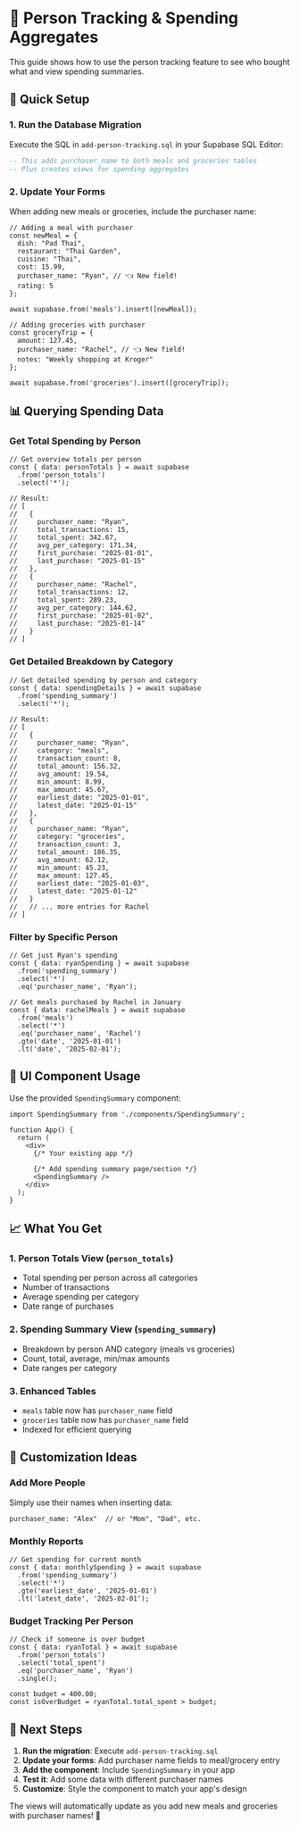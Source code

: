 # 👥 Person Tracking & Spending Aggregates

This guide shows how to use the person tracking feature to see who bought what and view spending summaries.

## 🚀 Quick Setup

### 1. Run the Database Migration

Execute the SQL in `add-person-tracking.sql` in your Supabase SQL Editor:

```sql
-- This adds purchaser_name to both meals and groceries tables
-- Plus creates views for spending aggregates
```

### 2. Update Your Forms

When adding new meals or groceries, include the purchaser name:

```tsx
// Adding a meal with purchaser
const newMeal = {
  dish: "Pad Thai",
  restaurant: "Thai Garden",
  cuisine: "Thai",
  cost: 15.99,
  purchaser_name: "Ryan", // 👈 New field!
  rating: 5
};

await supabase.from('meals').insert([newMeal]);
```

```tsx
// Adding groceries with purchaser
const groceryTrip = {
  amount: 127.45,
  purchaser_name: "Rachel", // 👈 New field!
  notes: "Weekly shopping at Kroger"
};

await supabase.from('groceries').insert([groceryTrip]);
```

## 📊 Querying Spending Data

### Get Total Spending by Person

```tsx
// Get overview totals per person
const { data: personTotals } = await supabase
  .from('person_totals')
  .select('*');

// Result:
// [
//   {
//     purchaser_name: "Ryan",
//     total_transactions: 15,
//     total_spent: 342.67,
//     avg_per_category: 171.34,
//     first_purchase: "2025-01-01",
//     last_purchase: "2025-01-15"
//   },
//   {
//     purchaser_name: "Rachel", 
//     total_transactions: 12,
//     total_spent: 289.23,
//     avg_per_category: 144.62,
//     first_purchase: "2025-01-02", 
//     last_purchase: "2025-01-14"
//   }
// ]
```

### Get Detailed Breakdown by Category

```tsx
// Get detailed spending by person and category
const { data: spendingDetails } = await supabase
  .from('spending_summary')
  .select('*');

// Result:
// [
//   {
//     purchaser_name: "Ryan",
//     category: "meals",
//     transaction_count: 8,
//     total_amount: 156.32,
//     avg_amount: 19.54,
//     min_amount: 8.99,
//     max_amount: 45.67,
//     earliest_date: "2025-01-01",
//     latest_date: "2025-01-15"
//   },
//   {
//     purchaser_name: "Ryan",
//     category: "groceries", 
//     transaction_count: 3,
//     total_amount: 186.35,
//     avg_amount: 62.12,
//     min_amount: 45.23,
//     max_amount: 127.45,
//     earliest_date: "2025-01-03",
//     latest_date: "2025-01-12"
//   }
//   // ... more entries for Rachel
// ]
```

### Filter by Specific Person

```tsx
// Get just Ryan's spending
const { data: ryanSpending } = await supabase
  .from('spending_summary')
  .select('*')
  .eq('purchaser_name', 'Ryan');

// Get meals purchased by Rachel in January
const { data: rachelMeals } = await supabase
  .from('meals')
  .select('*')
  .eq('purchaser_name', 'Rachel')
  .gte('date', '2025-01-01')
  .lt('date', '2025-02-01');
```

## 🎨 UI Component Usage

Use the provided `SpendingSummary` component:

```tsx
import SpendingSummary from './components/SpendingSummary';

function App() {
  return (
    <div>
      {/* Your existing app */}
      
      {/* Add spending summary page/section */}
      <SpendingSummary />
    </div>
  );
}
```

## 📈 What You Get

### 1. **Person Totals View** (`person_totals`)
- Total spending per person across all categories
- Number of transactions
- Average spending per category  
- Date range of purchases

### 2. **Spending Summary View** (`spending_summary`)
- Breakdown by person AND category (meals vs groceries)
- Count, total, average, min/max amounts
- Date ranges per category

### 3. **Enhanced Tables**
- `meals` table now has `purchaser_name` field
- `groceries` table now has `purchaser_name` field
- Indexed for efficient querying

## 🔧 Customization Ideas

### Add More People
Simply use their names when inserting data:

```tsx
purchaser_name: "Alex"  // or "Mom", "Dad", etc.
```

### Monthly Reports
```tsx
// Get spending for current month
const { data: monthlySpending } = await supabase
  .from('spending_summary') 
  .select('*')
  .gte('earliest_date', '2025-01-01')
  .lt('latest_date', '2025-02-01');
```

### Budget Tracking Per Person
```tsx
// Check if someone is over budget
const { data: ryanTotal } = await supabase
  .from('person_totals')
  .select('total_spent')
  .eq('purchaser_name', 'Ryan')
  .single();

const budget = 400.00;
const isOverBudget = ryanTotal.total_spent > budget;
```

## 🎯 Next Steps

1. **Run the migration**: Execute `add-person-tracking.sql`
2. **Update your forms**: Add purchaser name fields to meal/grocery entry
3. **Add the component**: Include `SpendingSummary` in your app
4. **Test it**: Add some data with different purchaser names
5. **Customize**: Style the component to match your app's design

The views will automatically update as you add new meals and groceries with purchaser names! 🚀
